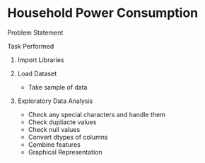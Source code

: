 # Household Power Consumption

Problem Statement

Task Performed

1. Import Libraries
2. Load Dataset
    - Take sample of data

3. Exploratory Data Analysis
    - Check any special characters and handle them
    - Check dupliacte values
    - Check null values
    - Convert dtypes of columns
    - Combine features
    - Graphical Representation